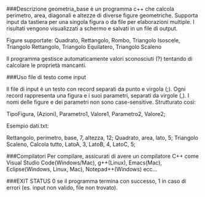 
###Descrizione
geometria_base è un programma c++ che calcola perimetro, area, diagonali e altezze di diverse figure geometriche. Supporta input da tastiera per una singola figura o da file per elaborazioni multiple. I risultati vengono visualizzati a schermo e salvati in un file di output.

Figure supportate: Quadrato, Rettangolo, Rombo, Triangolo Isoscele, Triangolo Rettangolo, Triangolo Equilatero, Triangolo Scaleno

Il programma gestisce automaticamente valori sconosciuti (?) tentando di calcolare le proprietà mancanti.

###Uso file di testo come input

Il file di input è un testo con record separati da punto e virgola (;). Ogni record rappresenta una figura e i suoi parametri, separati da virgole (,). I nomi delle figure e dei parametri non sono case-sensitive.
Strutturato così:

TipoFigura, (Azioni), Parametro1, Valore1, Parametro2, Valore2;

Esempio dati.txt:

Rettangolo, perimetro, base, 7, altezza, 12;
Quadrato, area, lato, 5;
Triangolo Scaleno, Calcola tutto, LatoA, 3, LatoB, 4, LatoC, 5;

###Compilatori
Per compilare, assicurati di avere un compilatore C++ come Visual Studio Code(Windows/Mac), g++(Linux), Emacs(Mac), Eclipse(Windows, Linux, Mac), Notepad++(Windows) ecc...

###EXIT STATUS
0 se il programma termina con successo, 1 in caso di errori (es. input non valido, file non trovato).

